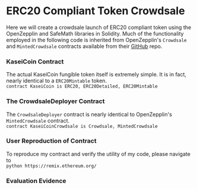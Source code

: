 # ERC20 Compliant Token Crowdsale
Here we will create a crowdsale launch of ERC20 compliant token using the OpenZepplin and SafeMath libraries in Solidity. Much of the functionality employed in the following code is inherited from OpenZepplin's `Crowdsale` and `MintedCrowdsale` contracts available from their [GitHub](https://github.com/OpenZeppelin/openzeppelin-contracts/tree/release-v2.5.0/contracts) repo. 

### KaseiCoin Contract
The actual KaseiCoin fungible token itself is extremely simple. It is in fact, nearly identical to a `ERC20Mintable` token.  
`contract KaseiCoin is ERC20, ERC20Detailed, ERC20Mintable`  


### The CrowdsaleDeployer Contract
The `CrowdsaleDeployer` contract is nearly identical to OpenZepplin's `MintedCrowdsale` contract.  
`contract KaseiCoinCrowdsale is Crowdsale, MintedCrowdsale`  

### User Reproduction of Contract
To reproduce my contract and verify the utility of my code, please navigate to  
```python https://remix.ethereum.org/```

### Evaluation Evidence

